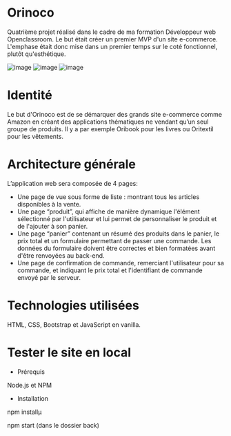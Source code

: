 # Orinoco
Quatrième projet réalisé dans le cadre de ma formation Développeur web Openclassroom. Le but était créer un premier MVP d'un site e-commerce. L'emphase était donc mise dans un premier temps sur le coté fonctionnel, plutôt qu'esthétique.

![image](https://user-images.githubusercontent.com/74512723/110957606-0d5ec580-834c-11eb-9954-ffb38b473474.png) ![image](https://user-images.githubusercontent.com/74512723/110957669-210a2c00-834c-11eb-90b9-678bb05338d3.png) ![image](https://user-images.githubusercontent.com/74512723/110957749-35e6bf80-834c-11eb-8c3e-090f9b2e0f93.png)

# Identité
Le but d'Orinoco est de se démarquer des grands site e-commerce comme Amazon en créant des applications thématiques ne vendant qu’un seul groupe de produits. Il y a par exemple Oribook pour les livres ou Oritextil pour les vêtements.

# Architecture générale
L’application web sera composée de 4 pages:

- Une page de vue sous forme de liste : montrant tous les articles disponibles à la vente.
- Une page “produit”, qui affiche de manière dynamique l'élément sélectionné par l'utilisateur et lui permet de personnaliser le produit et de l'ajouter à son panier.
- Une page “panier” contenant un résumé des produits dans le panier, le prix total et un formulaire permettant de passer une commande. Les données du formulaire doivent être correctes et bien formatées avant d'être renvoyées au back-end.
- Une page de confirmation de commande, remerciant l'utilisateur pour sa commande, et indiquant le prix total et l'identifiant de commande envoyé par le serveur.

# Technologies utilisées
HTML, CSS, Bootstrap et JavaScript en vanilla.

# Tester le site en local

- Prérequis

Node.js et NPM

- Installation

npm installµ

npm start (dans le dossier back)
